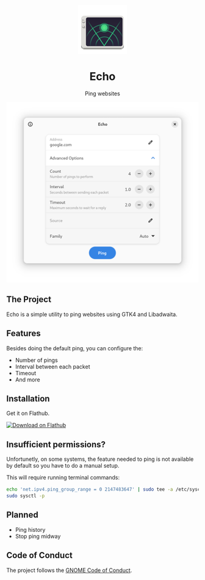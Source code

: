 <div align="center">
  <img src="data/icons/hicolor/scalable/apps/io.github.lo2dev.Echo.svg" width="128" height="128">

  # Echo

  Ping websites

  <img src="data/screenshots/1.png">
</div>


## The Project

Echo is a simple utility to ping websites using GTK4 and Libadwaita.

## Features

Besides doing the default ping, you can configure the:
- Number of pings
- Interval between each packet
- Timeout
- And more

## Installation
Get it on Flathub.

<a href=https://flathub.org/apps/io.github.lo2dev.Echo><img width='240' alt='Download on Flathub' src='https://dl.flathub.org/assets/badges/flathub-badge-en.png'/></a>

## Insufficient permissions?
Unfortunetly, on some systems, the feature needed to ping is not available by default so you have to do a manual setup.

This will require running terminal commands:

```sh
echo 'net.ipv4.ping_group_range = 0 2147483647' | sudo tee -a /etc/sysctl.conf
sudo sysctl -p
```

## Planned
- Ping history
- Stop ping midway

## Code of Conduct

The project follows the [GNOME Code of Conduct](https://conduct.gnome.org/).
